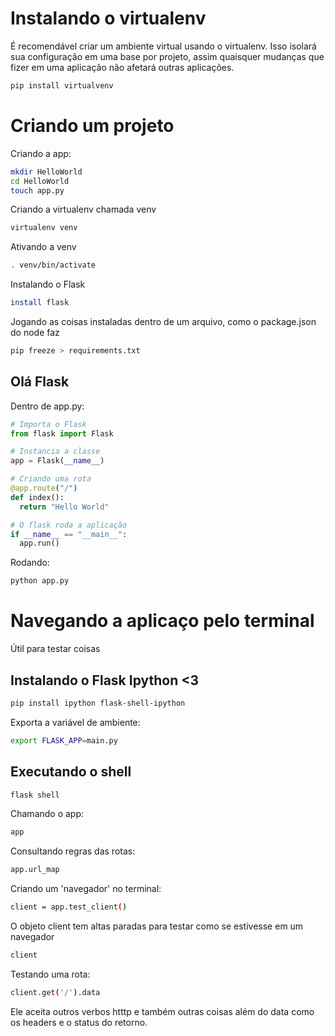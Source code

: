 
# Instalando o virtualenv

É recomendável criar um ambiente virtual usando o virtualenv. Isso isolará sua configuração em uma base por projeto, assim quaisquer mudanças que fizer em uma aplicação não afetará outras aplicações.

```bash
pip install virtualvenv
```

# Criando um projeto

Criando a app:
```bash
mkdir HelloWorld
cd HelloWorld
touch app.py
```

Criando a virtualenv chamada venv
```bash
virtualenv venv
```
Ativando a venv
```bash
. venv/bin/activate
```

Instalando o Flask
```bash
install flask
```

Jogando as coisas instaladas dentro de um arquivo, como o package.json do node faz
```bash
pip freeze > requirements.txt
```

## Olá Flask

Dentro de app.py:

```python
# Importa o Flask
from flask import Flask

# Instancia a classe
app = Flask(__name__)

# Criando uma rota
@app.route("/")
def index():
  return "Hello World"

# O flask roda a aplicação
if __name__ == "__main__":
  app.run()
```
Rodando: 

```bash
python app.py
```

# Navegando a aplicaço pelo terminal
Útil para testar coisas

## Instalando o Flask Ipython <3
```bash
pip install ipython flask-shell-ipython
```

Exporta a variável de ambiente:
```bash
export FLASK_APP=main.py
```

## Executando o shell
```bash
flask shell
```

Chamando o app:
```bash
app
```

Consultando regras das rotas:
```bash
app.url_map
```

Criando um 'navegador' no terminal:

```bash
client = app.test_client()
```
O objeto client tem altas paradas para testar como se estivesse em um navegador

```bash
client
```
Testando uma rota:

```bash
client.get('/').data  
```
Ele aceita outros verbos htttp e também outras coisas além do data como os headers e o status do retorno.
